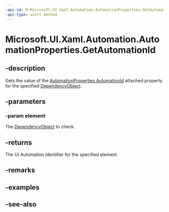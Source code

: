 ```yaml
---
-api-id: M:Microsoft.UI.Xaml.Automation.AutomationProperties.GetAutomationId(Microsoft.UI.Xaml.DependencyObject)
-api-type: winrt method
---
```


<!-- Method syntax
public string GetAutomationId(Windows.UI.Xaml.DependencyObject element)
-->

# Microsoft.UI.Xaml.Automation.AutomationProperties.GetAutomationId

## -description
Gets the value of the [AutomationProperties.AutomationId](/windows/winui/api/microsoft.ui.xaml.automation.automationproperties#xaml-attached-properties) attached property for the specified [DependencyObject](../microsoft.ui.xaml/dependencyobject.md).

## -parameters
### -param element
The [DependencyObject](../microsoft.ui.xaml/dependencyobject.md) to check.

## -returns
The UI Automation identifier for the specified element.

## -remarks

## -examples

## -see-also
